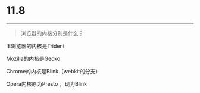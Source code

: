 # 11.8

---

> 浏览器的内核分别是什么？

IE浏览器的内核是Trident

Mozilla的内核是Gecko

Chrome的内核是Blink（webkit的分支）

Opera内核原为Presto ，现为Blink